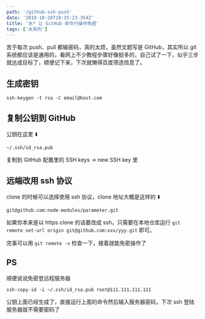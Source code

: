```yaml
---
path: '/github-ssh-push'
date: '2019-10-28T18:35:23.354Z'
title: '水* 让 GitHub 命令行操作免密'
tags: ['水系列']
---
```


苦于每次 push、pull 都输密码，真的太烦，虽然文题写是 GitHub，其实所以 git 系统都应该是通用的，看网上不少教程步骤好像挺多的，自己试了一下，似乎三步就达成目标了，顺便记下来，下次就懒得百度筛选信息了。

## 生成密钥

```
ssh-keygen -t rsa -C email@host.com
```

## 复制公钥到 GitHub

公钥在这里 ⬇️

```
~/.ssh/id_rsa.pub
```

复制到 GitHub 配置里的 SSH keys -> new SSH key 里

## 远端改用 ssh 协议

clone 的时候可以选择使用 ssh 协议，clone 地址大概是这样的 ⬇️

```
git@github.com:node-modules/parameter.git
```

如果你本来是以 https clone 的话要改成 ssh，只需要在本地仓库运行 `git remote set-url origin git@github.com:xxx/yyy.git` 即可。

完事可以用 `git remote -v` 检查一下，接着就能免密操作了

## PS

顺便说说免密登远程服务器

```
ssh-copy-id -i ~/.ssh/id_rsa.pub root@111.111.111.111
```

公钥上面已经生成了，直接运行上面的命令然后输入服务器密码，下次 ssh 登陆服务器就不需要密码了
